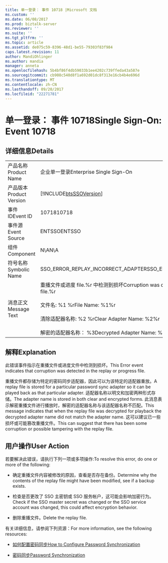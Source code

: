 ```yaml
---
title: 单一登录： 事件 10718 |Microsoft 文档
ms.custom: ''
ms.date: 06/08/2017
ms.prod: biztalk-server
ms.reviewer: ''
ms.suite: ''
ms.tgt_pltfrm: ''
ms.topic: article
ms.assetid: de075c59-8396-48d1-be55-79303f83f984
caps.latest.revision: 11
author: MandiOhlinger
ms.author: mandia
manager: anneta
ms.openlocfilehash: 5b4bf86f4db59033b1ee4202c739ffeda43a587e
ms.sourcegitcommit: cb908c540d8f1a692d01dc8f313e16cb4b4e696d
ms.translationtype: MT
ms.contentlocale: zh-CN
ms.lasthandoff: 09/20/2017
ms.locfileid: "22271781"
---
```

# <a name="single-sign-on-event-10718"></a><span data-ttu-id="88535-102">单一登录： 事件 10718</span><span class="sxs-lookup"><span data-stu-id="88535-102">Single Sign-On: Event 10718</span></span>
## <a name="details"></a><span data-ttu-id="88535-103">详细信息</span><span class="sxs-lookup"><span data-stu-id="88535-103">Details</span></span>  
  
|||  
|-|-|  
|<span data-ttu-id="88535-104">产品名称</span><span class="sxs-lookup"><span data-stu-id="88535-104">Product Name</span></span>|<span data-ttu-id="88535-105">企业单一登录</span><span class="sxs-lookup"><span data-stu-id="88535-105">Enterprise Single Sign-On</span></span>|  
|<span data-ttu-id="88535-106">产品版本</span><span class="sxs-lookup"><span data-stu-id="88535-106">Product Version</span></span>|[!INCLUDE[btsSSOVersion](../includes/btsssoversion-md.md)]|  
|<span data-ttu-id="88535-107">事件 ID</span><span class="sxs-lookup"><span data-stu-id="88535-107">Event ID</span></span>|<span data-ttu-id="88535-108">10718</span><span class="sxs-lookup"><span data-stu-id="88535-108">10718</span></span>|  
|<span data-ttu-id="88535-109">事件源</span><span class="sxs-lookup"><span data-stu-id="88535-109">Event Source</span></span>|<span data-ttu-id="88535-110">ENTSSO</span><span class="sxs-lookup"><span data-stu-id="88535-110">ENTSSO</span></span>|  
|<span data-ttu-id="88535-111">组件</span><span class="sxs-lookup"><span data-stu-id="88535-111">Component</span></span>|<span data-ttu-id="88535-112">N\A</span><span class="sxs-lookup"><span data-stu-id="88535-112">N\A</span></span>|  
|<span data-ttu-id="88535-113">符号名称</span><span class="sxs-lookup"><span data-stu-id="88535-113">Symbolic Name</span></span>|<span data-ttu-id="88535-114">SSO_ERROR_REPLAY_INCORRECT_ADAPTER</span><span class="sxs-lookup"><span data-stu-id="88535-114">SSO_ERROR_REPLAY_INCORRECT_ADAPTER</span></span>|  
|<span data-ttu-id="88535-115">消息正文</span><span class="sxs-lookup"><span data-stu-id="88535-115">Message Text</span></span>|<span data-ttu-id="88535-116">重播文件或进度 file.%r 中检测到损坏</span><span class="sxs-lookup"><span data-stu-id="88535-116">Corruption was detected in the replay or progress file.%r</span></span><br /><br /> <span data-ttu-id="88535-117">文件名: %1 %r</span><span class="sxs-lookup"><span data-stu-id="88535-117">File Name: %1%r</span></span><br /><br /> <span data-ttu-id="88535-118">清除适配器名称: %2 %r</span><span class="sxs-lookup"><span data-stu-id="88535-118">Clear Adapter Name: %2%r</span></span><br /><br /> <span data-ttu-id="88535-119">解密的适配器名称： %3</span><span class="sxs-lookup"><span data-stu-id="88535-119">Decrypted Adapter Name: %3</span></span>|  
  
## <a name="explanation"></a><span data-ttu-id="88535-120">解释</span><span class="sxs-lookup"><span data-stu-id="88535-120">Explanation</span></span>  
 <span data-ttu-id="88535-121">此错误事件指示在重播文件或进度文件中检测到损坏。</span><span class="sxs-lookup"><span data-stu-id="88535-121">This Error event indicates that corruption was detected in the replay or progress file.</span></span>  
  
 <span data-ttu-id="88535-122">重播文件都存储为特定的密码同步适配器，因此可以为该特定的适配器重放。</span><span class="sxs-lookup"><span data-stu-id="88535-122">A replay file is stored for a particular password sync adapter so it can be played back as that particular adapter.</span></span> <span data-ttu-id="88535-123">适配器名称以明文和加密两种形式存储。</span><span class="sxs-lookup"><span data-stu-id="88535-123">The adapter name is stored in both clear and encrypted forms.</span></span> <span data-ttu-id="88535-124">此消息表示解密重播文件进行播放时，解密的适配器名称与该适配器名称不匹配。</span><span class="sxs-lookup"><span data-stu-id="88535-124">This message indicates that when the replay file was decrypted for playback the decrypted adapter name did not match the adapter name.</span></span> <span data-ttu-id="88535-125">这可以建议已一些损坏或可能篡改重播文件。</span><span class="sxs-lookup"><span data-stu-id="88535-125">This can suggest that there has been some corruption or possible tampering with the replay file.</span></span>  
  
## <a name="user-action"></a><span data-ttu-id="88535-126">用户操作</span><span class="sxs-lookup"><span data-stu-id="88535-126">User Action</span></span>  
 <span data-ttu-id="88535-127">若要解决此错误，请执行下列一项或多项操作:</span><span class="sxs-lookup"><span data-stu-id="88535-127">To resolve this error, do one or more of the following:</span></span>  
  
-   <span data-ttu-id="88535-128">确定重播文件内容被修改的原因，查看是否存在备份。</span><span class="sxs-lookup"><span data-stu-id="88535-128">Determine why the contents of the replay file might have been modified, see if a backup exists.</span></span>  
  
-   <span data-ttu-id="88535-129">检查是否更改了 SSO 主密钥或 SSO 服务帐户，这可能会影响加密行为。</span><span class="sxs-lookup"><span data-stu-id="88535-129">Check if the SSO master secret was changed or the SSO service account was changed, this could affect encryption behavior.</span></span>  
  
-   <span data-ttu-id="88535-130">删除重播文件。</span><span class="sxs-lookup"><span data-stu-id="88535-130">Delete the replay file.</span></span>  
  
 <span data-ttu-id="88535-131">有关详细信息，请参阅下列资源：</span><span class="sxs-lookup"><span data-stu-id="88535-131">For more information, see the following resources:</span></span>  
  
-   [<span data-ttu-id="88535-132">如何配置密码同步</span><span class="sxs-lookup"><span data-stu-id="88535-132">How to Configure Password Synchronization</span></span>](../core/how-to-configure-password-synchronization.md)  
  
-   [<span data-ttu-id="88535-133">密码同步</span><span class="sxs-lookup"><span data-stu-id="88535-133">Password Synchronization</span></span>](../core/password-synchronization2.md)